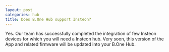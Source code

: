 ```yaml
---
layout: post
categories: hub
title: Does B.One Hub support Insteon?
---
```


Yes. Our team has successfully completed the integration of few Insteon devices for which you will need a Insteon hub. Very soon, this version of the App and related firmware will be updated into your B.One Hub.